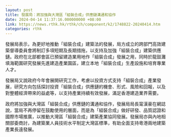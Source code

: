 ```yaml
---
layout: post
title: 發展局：將加強與大灣區「組裝合成」供應鏈溝通和協作
date: 2024-04-14 11:37:16.000000000 +08:00
link: https://news.rthk.hk/rthk/ch/component/k2/1748822-20240414.htm
categories: rthk
---
```


發展局表示，為更好地推動「組裝合成」建築法的發展，局方成立的跨部門高效建築督導委員會將制訂多項短期及長期措拖，以支持及加強「組裝合成」建築供應鏈。政府在北部都會區已預留建造業用地作「組裝合成」發展之用，同時於龍鼓灘填海範圍研究發展先進建造產業園區，建立本地「組裝合成」生產設施和培育專業人才。

發展局又說政府今年會展開研究工作，考慮以投資方式支持「組裝合成」產業發展，研究方向包括探討投資「組裝合成」供應鏈的機會、形式、風險和回報，以及對整體經濟帶來的益處等，以支持產業持續有效發展，滿足香港建造業界需要。

政府將加強與大灣區「組裝合成」供應鏈的溝通和協作，發展局局長甯漢豪在網誌說，當局不再停留在鼓勵使用的層面，而是為「組裝合成」做好研發、品質認證和國際市場推廣，以推動大灣區「組裝合成」建築產業協同發展。發展局亦與內地相關部委商討，為建築業人員技術水平制定大灣區標準，有助全面支持粵港兩地建築產業長遠發展。
